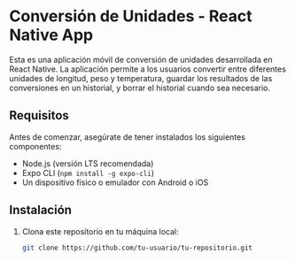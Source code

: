 # Conversión de Unidades - React Native App

Esta es una aplicación móvil de conversión de unidades desarrollada en React Native. La aplicación permite a los usuarios convertir entre diferentes unidades de longitud, peso y temperatura, guardar los resultados de las conversiones en un historial, y borrar el historial cuando sea necesario.

## Requisitos

Antes de comenzar, asegúrate de tener instalados los siguientes componentes:

- Node.js (versión LTS recomendada)
- Expo CLI (`npm install -g expo-cli`)
- Un dispositivo físico o emulador con Android o iOS

## Instalación

1. Clona este repositorio en tu máquina local:

   ```bash
   git clone https://github.com/tu-usuario/tu-repositorio.git
